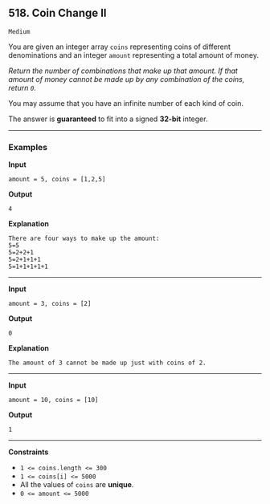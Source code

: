 ## 518. Coin Change II

`Medium`

You are given an integer array `coins` representing coins of different denominations and an integer `amount` representing a total amount of money.

*Return the number of combinations that make up that amount. If that amount of money cannot be made up by any combination of the coins, return `0`.*

You may assume that you have an infinite number of each kind of coin.

The answer is **guaranteed** to fit into a signed **32-bit** integer.

---

### Examples

**Input**
```
amount = 5, coins = [1,2,5]
```

**Output**
```
4
```

**Explanation**
```
There are four ways to make up the amount:
5=5
5=2+2+1
5=2+1+1+1
5=1+1+1+1+1
```

---

**Input**
```
amount = 3, coins = [2]
```

**Output**
```
0
```

**Explanation**
```
The amount of 3 cannot be made up just with coins of 2.
```

---

**Input**
```
amount = 10, coins = [10]
```

**Output**
```
1
```

---

**Constraints**
* `1 <= coins.length <= 300`
* `1 <= coins[i] <= 5000`
* All the values of `coins` are **unique**.
* `0 <= amount <= 5000`
